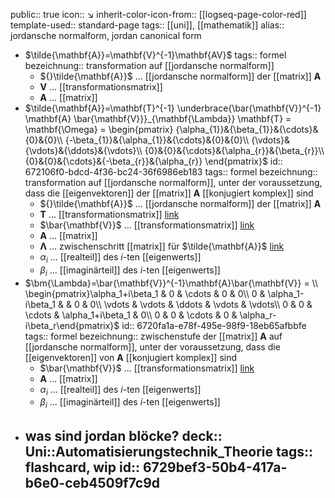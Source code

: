 public:: true
icon:: ↘️
inherit-color-icon-from:: [[logseq-page-color-red]]
template-used:: standard-page
tags:: [[uni]], [[mathematik]]
alias:: jordansche normalform, jordan canonical form

- $\tilde{\mathbf{A}}=\mathbf{V}^{-1}\mathbf{AV}$
  tags:: formel
  bezeichnung:: transformation auf [[jordansche normalform]]
	- ${}\tilde{\mathbf{A}}$ ... [[jordansche normalform]] der [[matrix]] $\mathbf{A}$
	- $\mathbf{V}$ ... [[transformationsmatrix]]
	- $\mathbf{A}$ ... [[matrix]]
- $\tilde{\mathbf{A}}=\mathbf{T}^{-1} \underbrace{\bar{\mathbf{V}}^{-1} \mathbf{A} \bar{\mathbf{V}}}_{\mathbf{\Lambda}} \mathbf{T} = \mathbf{\Omega} = \begin{pmatrix} {\alpha_{1}}&{\beta_{1}}&{\cdots}&{0}&{0}\\ {-\beta_{1}}&{\alpha_{1}}&{\cdots}&{0}&{0}\\ {\vdots}&{\vdots}&{\ddots}&{\vdots}\\ {0}&{0}&{\cdots}&{\alpha_{r}}&{\beta_{r}}\\ {0}&{0}&{\cdots}&{-\beta_{r}}&{\alpha_{r}}  \end{pmatrix}$
  id:: 672106f0-bdcd-4f36-bc24-36f6986eb183
  tags:: formel
  bezeichnung:: transformation auf [[jordansche normalform]], unter der voraussetzung, dass die [[eigenvektoren]] der [[matrix]] $\mathbf{A}$ [[konjugiert komplex]] sind
	- ${}\tilde{\mathbf{A}}$ ... [[jordansche normalform]] der [[matrix]] $\mathbf{A}$
	- $\mathbf{T}$ ... [[transformationsmatrix]] [link](((671e6fb4-11e3-459b-97b5-51f2c8fb6697)))
	- $\bar{\mathbf{V}}$ ... [[transformationsmatrix]] [link](((6720c624-d622-49e7-8904-bf8803605c50)))
	- $\mathbf{A}$ ... [[matrix]]
	- $\mathbf{\Lambda}$ ... zwischenschritt [[matrix]] für $\tilde{\mathbf{A}}$ [link](((6720fa1a-e78f-495e-98f9-18eb65afbbfe)))
	- $\alpha_i$ ... [[realteil]] des $i$-ten [[eigenwerts]]
	- $\beta_i$ ... [[imaginärteil]] des $i$-ten [[eigenwerts]]
- $\bm{\Lambda}=\bar{\mathbf{V}}^{-1}\mathbf{A}\bar{\mathbf{V}} = \\ \begin{pmatrix}\alpha_1+i\beta_1 & 0 & \cdots & 0 & 0\\ 0 & \alpha_1-i\beta_1 &  & 0 & 0\\ \vdots & \vdots & \ddots & \vdots & \vdots\\ 0 & 0 & \cdots & \alpha_1+i\beta_1 & 0\\ 0 & 0 & \cdots & 0 & \alpha_r-i\beta_r\end{pmatrix}$
  id:: 6720fa1a-e78f-495e-98f9-18eb65afbbfe
  tags:: formel
  bezeichnung:: zwischenstufe der [[matrix]] $\mathbf{A}$ auf [[jordansche normalform]], unter der voraussetzung, dass die [[eigenvektoren]] von  $\mathbf{A}$ [[konjugiert komplex]] sind
	- $\bar{\mathbf{V}}$ ... [[transformationsmatrix]] [link](((671e6a4a-7f50-4907-873e-4ba1e3c4fca5)))
	- $\mathbf{A}$ ... [[matrix]]
	- $\alpha_i$ ... [[realteil]] des $i$-ten [[eigenwerts]]
	- $\beta_i$ ... [[imaginärteil]] des $i$-ten [[eigenwerts]]
- was sind jordan blöcke?
  deck:: Uni::Automatisierungstechnik_Theorie
  tags:: flashcard, wip
  id:: 6729bef3-50b4-417a-b6e0-ceb4509f7c9d
	-
